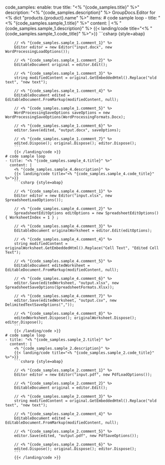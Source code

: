 code_samples:
  enable: true
  title: "<% "{code_samples.title}" %>"
  description: "<% "{code_samples.description}" %> GroupDocs.Editor for <% dict "products.{product}.name" %>"
  items:
    # code sample loop
    - title: "<% "{code_samples.sample_1.title}" %>"
      content: |
        <% "{code_samples.sample_1.description}" %> 
        {{< landing/code title="<% "{code_samples.sample_1.code_title}" %>">}}
        ```csharp {style=abap}
        
        // <% "{code_samples.sample_1.comment_1}" %>
        Editor editor = new Editor("input.docx", new WordProcessingLoadOptions());
        
        // <% "{code_samples.sample_1.comment_2}" %>
        EditableDocument original = editor.Edit();
        
        // <% "{code_samples.sample_1.comment_3}" %>
        string modifiedContent = original.GetEmbeddedHtml().Replace("old text", "new text");
        
        // <% "{code_samples.sample_1.comment_4}" %>
        EditableDocument edited = EditableDocument.FromMarkup(modifiedContent, null);
        
        // <% "{code_samples.sample_1.comment_5}" %>
        WordProcessingSaveOptions saveOptions = new WordProcessingSaveOptions(WordProcessingFormats.Docx);
        
        // <% "{code_samples.sample_1.comment_6}" %>
        editor.Save(edited, "output.docx", saveOptions);
        
        // <% "{code_samples.sample_1.comment_7}" %>
        edited.Dispose(); original.Dispose(); editor.Dispose();
        ```
        {{< /landing/code >}}
    # code sample loop
    - title: "<% "{code_samples.sample_4.title}" %>"
      content: |
        <% "{code_samples.sample_4.description}" %>
        {{< landing/code title="<% "{code_samples.sample_4.code_title}" %>">}}
        ```csharp {style=abap}
        
        // <% "{code_samples.sample_4.comment_1}" %>
        Editor editor = new Editor("input.xlsx", new SpreadsheetLoadOptions());
        
        // <% "{code_samples.sample_4.comment_2}" %>
        SpreadsheetEditOptions editOptions = new SpreadsheetEditOptions() { WorksheetIndex = 1 } ;
        
        // <% "{code_samples.sample_4.comment_3}" %>
        EditableDocument originalWorksheet = editor.Edit(editOptions);
        
        // <% "{code_samples.sample_4.comment_4}" %>
        string modifiedContent = originalWorksheet.GetEmbeddedHtml().Replace("Cell Text", "Edited Cell Text");
        
        // <% "{code_samples.sample_4.comment_5}" %>
        EditableDocument editedWorksheet = EditableDocument.FromMarkup(modifiedContent, null);
        
        // <% "{code_samples.sample_4.comment_6}" %>
        editor.Save(editedWorksheet, "output.xlsx", new SpreadsheetSaveOptions(SpreadsheetFormats.Xlsx));
        
        // <% "{code_samples.sample_4.comment_7}" %>
        editor.Save(editedWorksheet, "output.csv", new DelimitedTextSaveOptions(","));
        
        // <% "{code_samples.sample_4.comment_8}" %>
        editedWorksheet.Dispose(); originalWorksheet.Dispose(); editor.Dispose();
        ```
        {{< /landing/code >}}
    # code sample loop
    - title: "<% "{code_samples.sample_2.title}" %>"
      content: |
        <% "{code_samples.sample_2.description}" %>
        {{< landing/code title="<% "{code_samples.sample_2.code_title}" %>">}}
        ```csharp {style=abap}
        
        // <% "{code_samples.sample_2.comment_1}" %>
        Editor editor = new Editor("input.pdf", new PdfLoadOptions());
        
        // <% "{code_samples.sample_2.comment_2}" %>
        EditableDocument original = editor.Edit();
        
        // <% "{code_samples.sample_2.comment_3}" %>
        string modifiedContent = original.GetEmbeddedHtml().Replace("old text", "new text");
        
        // <% "{code_samples.sample_2.comment_4}" %>
        EditableDocument edited = EditableDocument.FromMarkup(modifiedContent, null);
        
        // <% "{code_samples.sample_2.comment_5}" %>
        editor.Save(edited, "output.pdf", new PdfSaveOptions());
        
        // <% "{code_samples.sample_2.comment_6}" %>
        edited.Dispose(); original.Dispose(); editor.Dispose();
        ```
        {{< /landing/code >}}